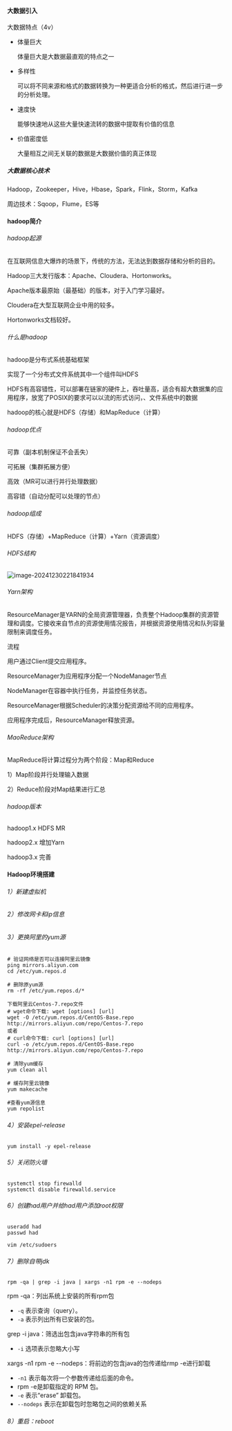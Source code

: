 #### 大数据引入

大数据特点（4v）

- 体量巨大

  体量巨大是大数据最直观的特点之一

- 多样性

  可以将不同来源和格式的数据转换为一种更适合分析的格式，然后进行进一步的分析处理。

- 速度快

  能够快速地从这些大量快速流转的数据中提取有价值的信息

- 价值密度低

  大量相互之间无关联的数据是大数据价值的真正体现

 

##### 大数据核心技术

Hadoop，Zookeeper，Hive，Hbase，Spark，Flink，Storm，Kafka        

周边技术：Sqoop，Flume，ES等

#### hadoop简介

###### hadoop起源

在互联网信息大爆炸的场景下，传统的方法，无法达到数据存储和分析的目的。

Hadoop三大发行版本：Apache、Cloudera、Hortonworks。

Apache版本最原始（最基础）的版本，对于入门学习最好。

Cloudera在大型互联网企业中用的较多。

Hortonworks文档较好。

###### 什么是hadoop

hadoop是分布式系统基础框架

实现了一个分布式文件系统其中一个组件叫HDFS

HDFS有高容错性，可以部署在链家的硬件上，吞吐量高，适合有超大数据集的应用程序，放宽了POSIX的要求可以以流的形式访问，、文件系统中的数据

hadoop的核心就是HDFS（存储）和MapReduce（计算）

###### hadoop优点

可靠（副本机制保证不会丢失）

可拓展（集群拓展方便）

高效（MR可以进行并行处理数据）

高容错（自动分配可以处理的节点）

###### hadoop组成

HDFS（存储）+MapReduce（计算）+Yarn（资源调度）

###### HDFS结构

![image-20241230221841934](C:\Users\陈宣玮\AppData\Roaming\Typora\typora-user-images\image-20241230221841934.png)

###### Yarn架构

ResourceManager是YARN的全局资源管理器，负责整个Hadoop集群的资源管理和调度。它接收来自节点的资源使用情况报告，并根据资源使用情况和队列容量限制来调度任务。

流程

用户通过Client提交应用程序。

ResourceManager为应用程序分配一个NodeManager节点

NodeManager在容器中执行任务，并监控任务状态。

ResourceManager根据Scheduler的决策分配资源给不同的应用程序。

 应用程序完成后，ResourceManager释放资源。

###### MaoReduce架构

MapReduce将计算过程分为两个阶段：Map和Reduce

1）Map阶段并行处理输入数据

2）Reduce阶段对Map结果进行汇总

###### hadoop版本

hadoop1.x                 HDFS MR

hadoop2.x                 增加Yarn

hadoop3.x                 完善

#### Hadoop环境搭建

###### 1）新建虚拟机

###### 2）修改网卡和ip信息

###### 3）更换阿里的yum源

```
# 验证网络是否可以连接阿里云镜像
ping mirrors.aliyun.com
cd /etc/yum.repos.d
 
# 删除原yum源
rm -rf /etc/yum.repos.d/*

下载阿里云Centos-7.repo文件
# wget命令下载: wget [options] [url]
wget -O /etc/yum.repos.d/CentOS-Base.repo http://mirrors.aliyun.com/repo/Centos-7.repo
或者 
# curl命令下载: curl [options] [url]
curl -o /etc/yum.repos.d/CentOS-Base.repo http://mirrors.aliyun.com/repo/Centos-7.repo

# 清除yum缓存
yum clean all
 
# 缓存阿里云镜像
yum makecache

#查看yum源信息
yum repolist
```

###### 4）安装epel-release

```
yum install -y epel-release
```

###### 5）关闭防火墙

```
systemctl stop firewalld
systemctl disable firewalld.service
```

###### 6）创建had用户并给had用户添加root权限

```
useradd had
passwd had

vim /etc/sudoers
```

###### 7）删除自带jdk

```
rpm -qa | grep -i java | xargs -n1 rpm -e --nodeps
```

rpm -qa：列出系统上安装的所有rpm包

- `-q` 表示查询（query）。
- `-a` 表示列出所有已安装的包。

 grep -i java：筛选出包含java字符串的所有包

- `-i` 选项表示忽略大小写

xargs -n1 rpm -e --nodeps：将前边的包含java的包传递给rmp -e进行卸载

- `-n1` 表示每次将一个参数传递给后面的命令。
- rpm -e是卸载指定的 RPM 包。
- `-e` 表示“erase” 卸载包。
- `--nodeps` 表示在卸载包时忽略包之间的依赖关系

###### 8）重启：reboot
